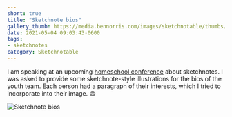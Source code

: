 ```yaml
---
short: true
title: "Sketchnote bios"
gallery_thumb: https://media.bennorris.com/images/sketchnotable/thumbs/sketchnote-bios-2021.jpg
date: 2021-05-04 09:03:43-0600
tags:
- sketchnotes
category: Sketchnotable
---
```


I am speaking at an upcoming [homeschool conference](https://ldshe.org) about sketchnotes. I was asked to provide some sketchnote-style illustrations for the bios of the youth team. Each person had a paragraph of their interests, which I tried to incorporate into their image. 😄

![Sketchnote bios](https://media.bennorris.com/images/sketchnotable/general/sketchnote-bios-2021.jpg)
